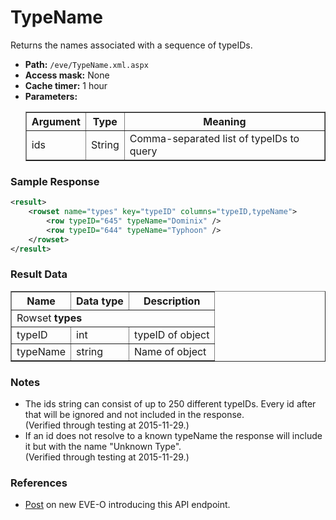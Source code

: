 # TypeName
Returns the names associated with a sequence of typeIDs.

* __Path:__ ``/eve/TypeName.xml.aspx ``
* __Access mask:__ None
* __Cache timer:__ 1 hour
* __Parameters:__
    <table border="1">
        <tbody>
            <tr>
                <th>Argument</th>
                <th>Type</th>
                <th>Meaning</th>
            </tr>
            <tr>
                <td>ids</td>
                <td>String</td>
                <td>Comma-separated list of typeIDs to query</td>
            </tr>
        </tbody>
    </table>

### Sample Response

```xml
<result>
    <rowset name="types" key="typeID" columns="typeID,typeName">
        <row typeID="645" typeName="Dominix" />
        <row typeID="644" typeName="Typhoon" />
    </rowset>
</result>
```

### Result Data

<table border="1">
    <tbody>
        <tr>
            <th>Name</th>
            <th>Data type</th>
            <th>Description</th>
        </tr>
        <tr>
            <td colspan="3">Rowset <strong>types</strong></td>
        </tr>
        <tr>
            <td>typeID</td>
            <td>int</td>
            <td>typeID of object</td>
        <tr>
            <td>typeName</td>
            <td>string</td>
            <td>Name of object</td>
        </tr>
    </tbody>
</table>

### Notes

* The ids string can consist of up to 250 different typeIDs. Every id after that will be ignored and not included in the response.<br />
(Verified through testing at 2015-11-29.)
* If an id does not resolve to a known typeName the response will include it but with the name "Unknown Type".<br />
(Verified through testing at 2015-11-29.)

### References

* [Post](https://forums.eveonline.com/default.aspx?g=posts&m=658822#post658822) on new EVE-O introducing this API endpoint.